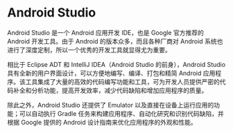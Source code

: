 # Android Studio
Android Studio 是一个 Android 应用开发 IDE，也是 Google 官方推荐的 Android 开发工具。由于 Android 的版本众多，而且各种厂商对 Android 系统也进行了深度定制，所以一个优秀的开发工具就显得尤为重要。

相比于 Eclipse ADT 和 IntelliJ IDEA（Android Studio 的前身），Android Studio 具有全新的用户界面设计，可以方便地编写、编译、打包和精简 Android 应用程序。该工具集成了大量的高效的代码编写功能和工具，可为开发人员提供严密的代码补全和分析功能，提高开发效率，减少代码缺陷和增加应用程序的质量。

除此之外，Android Studio 还提供了 Emulator 以及直接在设备上运行应用的功能；可以自动执行 Gradle 任务来构建应用程序、自动化研究和识别代码缺陷，并根据 Google 提供的 Android 设计指南来优化应用程序的外观和性能。